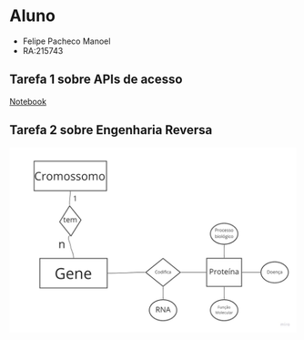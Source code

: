 # Aluno
* Felipe Pacheco Manoel
* RA:215743
## Tarefa 1 sobre APIs de acesso
[Notebook](https://github.com/FelipePM01/MC536Lab/blob/main/lab01/notebook/lab01-api.ipynb)
## Tarefa 2 sobre Engenharia Reversa
![Modelo Conceitual](/lab01/images/modeloconceitual.png)
